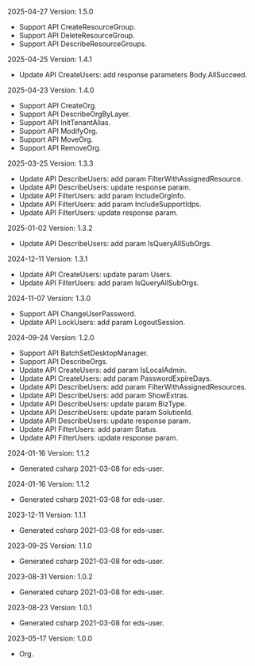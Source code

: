2025-04-27 Version: 1.5.0
- Support API CreateResourceGroup.
- Support API DeleteResourceGroup.
- Support API DescribeResourceGroups.


2025-04-25 Version: 1.4.1
- Update API CreateUsers: add response parameters Body.AllSucceed.


2025-04-23 Version: 1.4.0
- Support API CreateOrg.
- Support API DescribeOrgByLayer.
- Support API InitTenantAlias.
- Support API ModifyOrg.
- Support API MoveOrg.
- Support API RemoveOrg.


2025-03-25 Version: 1.3.3
- Update API DescribeUsers: add param FilterWithAssignedResource.
- Update API DescribeUsers: update response param.
- Update API FilterUsers: add param IncludeOrgInfo.
- Update API FilterUsers: add param IncludeSupportIdps.
- Update API FilterUsers: update response param.


2025-01-02 Version: 1.3.2
- Update API DescribeUsers: add param IsQueryAllSubOrgs.


2024-12-11 Version: 1.3.1
- Update API CreateUsers: update param Users.
- Update API FilterUsers: add param IsQueryAllSubOrgs.


2024-11-07 Version: 1.3.0
- Support API ChangeUserPassword.
- Update API LockUsers: add param LogoutSession.


2024-09-24 Version: 1.2.0
- Support API BatchSetDesktopManager.
- Support API DescribeOrgs.
- Update API CreateUsers: add param IsLocalAdmin.
- Update API CreateUsers: add param PasswordExpireDays.
- Update API DescribeUsers: add param FilterWithAssignedResources.
- Update API DescribeUsers: add param ShowExtras.
- Update API DescribeUsers: update param BizType.
- Update API DescribeUsers: update param SolutionId.
- Update API DescribeUsers: update response param.
- Update API FilterUsers: add param Status.
- Update API FilterUsers: update response param.


2024-01-16 Version: 1.1.2
- Generated csharp 2021-03-08 for eds-user.

2024-01-16 Version: 1.1.2
- Generated csharp 2021-03-08 for eds-user.

2023-12-11 Version: 1.1.1
- Generated csharp 2021-03-08 for eds-user.

2023-09-25 Version: 1.1.0
- Generated csharp 2021-03-08 for eds-user.

2023-08-31 Version: 1.0.2
- Generated csharp 2021-03-08 for eds-user.

2023-08-23 Version: 1.0.1
- Generated csharp 2021-03-08 for eds-user.

2023-05-17 Version: 1.0.0
- Org.

